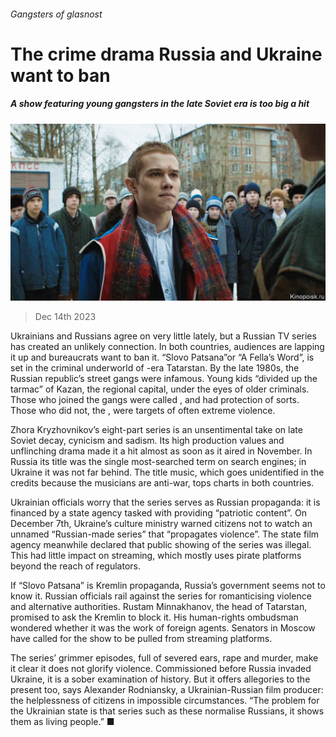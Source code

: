 ###### Gangsters of glasnost

# The crime drama Russia and Ukraine want to ban 

##### A show featuring young gangsters in the late Soviet era is too big a hit 

![image](images/20231216_EUP001.jpg) 

> Dec 14th 2023 

Ukrainians and Russians agree on very little lately, but a Russian TV series has created an unlikely connection. In both countries, audiences are lapping it up and bureaucrats want to ban it. “Slovo Patsana”or “A Fella’s Word”, is set in the criminal underworld of -era Tatarstan. By the late 1980s, the Russian republic’s street gangs were infamous. Young kids “divided up the tarmac” of Kazan, the regional capital, under the eyes of older criminals. Those who joined the gangs were called , and had protection of sorts. Those who did not, the , were targets of often extreme violence. 

Zhora Kryzhovnikov’s eight-part series is an unsentimental take on late Soviet decay, cynicism and sadism. Its high production values and unflinching drama made it a hit almost as soon as it aired in November. In Russia its title was the single most-searched term on search engines; in Ukraine it was not far behind. The title music, which goes unidentified in the credits because the musicians are anti-war, tops charts in both countries. 

Ukrainian officials worry that the series serves as Russian propaganda: it is financed by a state agency tasked with providing “patriotic content”. On December 7th, Ukraine’s culture ministry warned citizens not to watch an unnamed “Russian-made series” that “propagates violence”. The state film agency meanwhile declared that public showing of the series was illegal. This had little impact on streaming, which mostly uses pirate platforms beyond the reach of regulators. 

If “Slovo Patsana” is Kremlin propaganda, Russia’s government seems not to know it. Russian officials rail against the series for romanticising violence and alternative authorities. Rustam Minnakhanov, the head of Tatarstan, promised to ask the Kremlin to block it. His human-rights ombudsman wondered whether it was the work of foreign agents. Senators in Moscow have called for the show to be pulled from streaming platforms. 

The series’ grimmer episodes, full of severed ears, rape and murder, make it clear it does not glorify violence. Commissioned before Russia invaded Ukraine, it is a sober examination of history. But it offers allegories to the present too, says Alexander Rodniansky, a Ukrainian-Russian film producer: the helplessness of citizens in impossible circumstances. “The problem for the Ukrainian state is that series such as these normalise Russians, it shows them as living people.” ■

